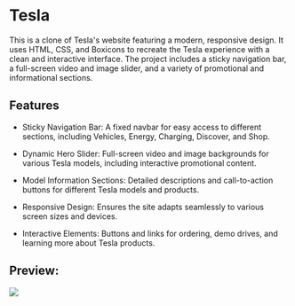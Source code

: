 # Tesla

<p>This is a clone of Tesla's website featuring a modern, responsive design. It uses HTML, CSS, and Boxicons to recreate the Tesla experience with a clean and interactive interface. The project includes a sticky navigation bar, a full-screen video and image slider, and a variety of promotional and informational sections.</p>

<h2>Features</h2>

<list>

- Sticky Navigation Bar: A fixed navbar for easy access to different sections, including Vehicles, Energy, Charging, Discover, and Shop.

- Dynamic Hero Slider: Full-screen video and image backgrounds for various Tesla models, including interactive promotional content.

- Model Information Sections: Detailed descriptions and call-to-action buttons for different Tesla models and products.

- Responsive Design: Ensures the site adapts seamlessly to various screen sizes and devices.

- Interactive Elements: Buttons and links for ordering, demo drives, and learning more about Tesla products.

</list>

<h2>Preview:</h2>

![](image.gif)
